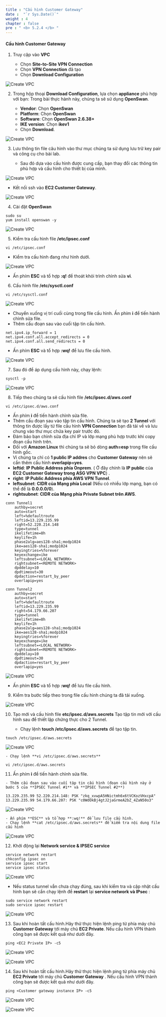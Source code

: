 ```yaml
---
title : "Cấu hình Customer Gateway"
date :  "`r Sys.Date()`" 
weight : 4
chapter : false
pre : " <b> 5.2.4 </b> "
---
```


#### Cấu hình Customer Gateway

1. Truy cập vào **VPC**

   - Chọn **Site-to-Site VPN Connection**
   - Chọn **VPN Connection** đã tạo 
   - Chọn **Download Configuration**

![Create VPC](/.images/13/0001.png?featherlight=false&width=90pc)

2. Trong hộp thoại **Download Configuration**, lựa chọn **appliance** phù hợp với bạn: Trong bài thực hành này, chúng ta sẽ sử dụng **OpenSwan**.

   - **Vendor**: Chọn **OpenSwan**
   - **Platform**: Chọn **OpenSwan**
   - **Software**: Chọn **OpenSwan 2.6.38+**
   - **IKE version**: Chọn **ikev1**
   - Chọn **Download**.

![Create VPC](/.images/13/0002.png?featherlight=false&width=90pc)

3. Lưu thông tin file câu hình vào thư mục chúng ta sử dụng lưu trữ key pair và công cụ cho bài lab.

   - Sau đó dựa vào cấu hình được cung cấp, bạn thay đổi các thông tin phù hợp và cấu hình cho thiết bị của mình.

![Create VPC](/.images/13/0003.png?featherlight=false&width=90pc)

   - Kết nối ssh vào **EC2 Customer Gateway**.
  
![Create VPC](/.images/13/0004.png?featherlight=false&width=90pc)


4. Cài đặt **OpenSwan**

```
sudo su
yum install openswan -y
```
![Create VPC](/.images/13/0005.png?featherlight=false&width=90pc)


5. Kiểm tra cấu hình file **/etc/ipsec.conf**

```
vi /etc/ipsec.conf
```
- Kiểm tra cấu hình đang như hình dưới.

![Create VPC](/.images/13/0006.png?featherlight=false&width=90pc)

- Ấn phím **ESC** và tổ hợp **:q!** để thoát khỏi trình chỉnh sửa **vi**.

6. Cấu hình file **/etc/sysctl.conf**

```
vi /etc/sysctl.conf
```

![Create VPC](/.images/13/0007.png?featherlight=false&width=90pc)

- Chuyển xuống vị trí cuối cùng trong file cấu hình. Ấn phím **i** để tiến hành chỉnh sửa file.
- Thêm cấu đoạn sau vào cuối tập tin cấu hình.

```
net.ipv4.ip_forward = 1
net.ipv4.conf.all.accept_redirects = 0
net.ipv4.conf.all.send_redirects = 0
```

- Ấn phím **ESC** và tổ hợp **:wq!** để lưu file cấu hình.

![Create VPC](/.images/13/0008.png?featherlight=false&width=90pc)

7. Sau đó để áp dụng cấu hình này, chạy lệnh:

```
sysctl -p
```

![Create VPC](/.images/13/0009.png?featherlight=false&width=90pc)

8. Tiếp theo chúng ta sẽ cấu hình file **/etc/ipsec.d/aws.conf**

   
```   
vi /etc/ipsec.d/aws.conf
```

   - Ấn phím **i** để tiến hành chỉnh sửa file.
   - Thêm cấu đoạn sau vào tập tin cấu hình. Chúng ta sẽ tạo **2 Tunnel** với thông tin được lấy từ file cấu hình **VPN Connection** bạn đã tải về và lưu chung vào thư mục chứa key pair trước đó.
   - Đảm bảo bạn chỉnh sửa địa chỉ IP và lớp mạng phù hợp trước khi copy đoạn cấu hình trên.
   - Đối với **Amazon Linux** thì chúng ta sẽ bỏ dòng **auth=esp** trong file cấu hình gốc.
   - Vì chúng ta chỉ có **1 public IP addres** cho **Customer Gateway** nên sẽ cần thêm cấu hình **overlapip=yes**.
   - **leftid**: **IP Public Address phía Onprem**. ( Ở đây chính là **IP public** của **EC2 Customer Gateway trong ASG VPN VPC**) .
   - **right**: **IP Public Address phía AWS VPN Tunnel**. 
   - **leftsubnet**: **CIDR của Mạng phía Local** (Nếu có nhiều lớp mạng, bạn có thể để là **0.0.0.0/0**).
   - **rightsubnet**: **CIDR của Mạng phía Private Subnet trên AWS**.
  
```
conn Tunnel1
	authby=secret
	auto=start
	left=%defaultroute
	leftid=13.229.235.99
	right=52.220.214.148
	type=tunnel
	ikelifetime=8h
	keylife=1h
	phase2alg=aes128-sha1;modp1024
	ike=aes128-sha1;modp1024
	keyingtries=%forever
	keyexchange=ike
	leftsubnet=<LOCAL NETWORK>
	rightsubnet=<REMOTE NETWORK>
	dpddelay=10
	dpdtimeout=30
	dpdaction=restart_by_peer
 	overlapip=yes

conn Tunnel2
	authby=secret
	auto=start
	left=%defaultroute
	leftid=13.229.235.99
	right=54.179.66.207
	type=tunnel
	ikelifetime=8h
	keylife=1h
	phase2alg=aes128-sha1;modp1024
	ike=aes128-sha1;modp1024
	keyingtries=%forever
	keyexchange=ike
	leftsubnet=<LOCAL NETWORK>
	rightsubnet=<REMOTE NETWORK>
	dpddelay=10
	dpdtimeout=30
	dpdaction=restart_by_peer
 	overlapip=yes
```

![Create VPC](/.images/13/00010.png?featherlight=false&width=90pc)

   - Ấn phím **ESC** và tổ hợp **:wq!** để lưu file cấu hình.

9. Kiểm tra bước tiếp theo trong file cấu hình chúng ta đã tải xuống.

![Create VPC](/.images/13/00011.png?featherlight=false&width=90pc)

10. Tạo mới và cấu hình file **etc/ipsec.d/aws.secrets** Tạo tập tin mới với cấu hình sau để thiết lập chứng thực cho 2 Tunnel.

    - Chạy lệnh **touch /etc/ipsec.d/aws.secrets** để tạo tập tin.

```
touch /etc/ipsec.d/aws.secrets
```
![Create VPC](/.images/13/00012.png?featherlight=false&width=90pc)

    - Chạy lệnh **vi /etc/ipsec.d/aws.secrets**

```
vi /etc/ipsec.d/aws.secrets
```

11.  Ấn phím **i** để tiến hành chỉnh sửa file.

    - Thêm cấu đoạn sau vào cuối tập tin cấu hình (đoạn cấu hình này ở bước 5 của **IPSEC Tunnel #1** và **IPSEC Tunnel #2**)

```
13.229.235.99 52.220.214.148: PSK "zkq_xvwpA5HNictmh6x6tVCKozVHxcpA"
13.229.235.99 54.179.66.207: PSK "c0WdOkBj4gtJ2jaGrmeA2bZ_4ZaN50o3"
```

![Create VPC](/.images/13/00013.png?featherlight=false&width=90pc)

    - Ấn phím **ESC** và tổ hợp **:wq!** để lưu file cấu hình.
    - Chạy lệnh **cat /etc/ipsec.d/aws.secrets** để kiểm tra nội dung file cấu hình

![Create VPC](/.images/13/00014.png?featherlight=false&width=90pc)

12.  Khởi động lại **Network service & IPSEC service**

```
service network restart 
chkconfig ipsec on
service ipsec start
service ipsec status
```

![Create VPC](/.images/13/00015.png?featherlight=false&width=90pc)


- Nếu status tunnel vẫn chưa chạy đúng, sau khi kiểm tra và cập nhật cấu hình bạn sẽ cần chạy lệnh để **restart** lại **service network và IPsec** :

```
sudo service network restart
sudo service ipsec restart
```

![Create VPC](/.images/13/00016.png?featherlight=false&width=90pc)


13. Sau khi hoàn tất cấu hình.Hãy thử thực hiện lệnh ping từ phía máy chủ **Customer Gateway** tới máy chủ **EC2 Private**. Nếu cấu hình VPN thành công bạn sẽ được kết quả như dưới đây.

```
ping <EC2 Private IP> -c5
```

![Create VPC](/.images/13/00017.png?featherlight=false&width=90pc)

![Create VPC](/.images/13/00018.png?featherlight=false&width=90pc)


14.  Sau khi hoàn tất cấu hình.Hãy thử thực hiện lệnh ping từ phía máy chủ **EC2 Private** tới máy chủ **Customer Gateway** . Nếu cấu hình VPN thành công bạn sẽ được kết quả như dưới đây.

```
ping <Customer gateway instance IP> -c5
```

![Create VPC](/.images/13/00019.png?featherlight=false&width=90pc)

![Create VPC](/.images/13/00020.png?featherlight=false&width=90pc)
